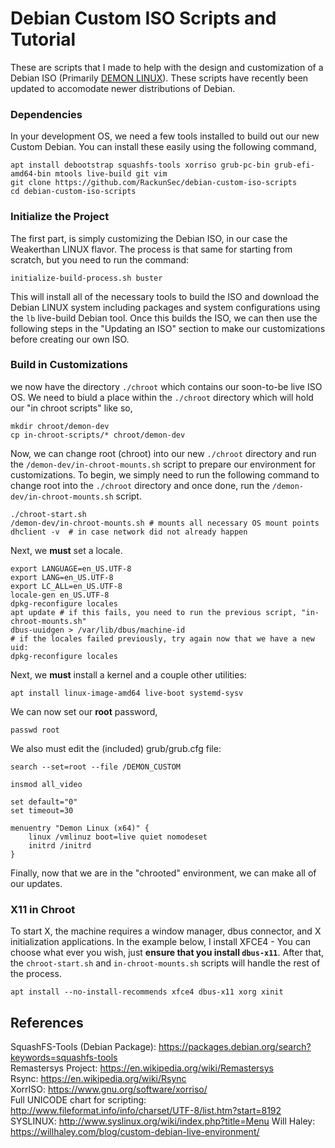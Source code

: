 # Debian Custom ISO Scripts and Tutorial
These are scripts that I made to help with the design and customization of a Debian ISO (Primarily [DEMON LINUX](https://demonlinux.com/)). These scripts have recently been updated to accomodate newer distributions of Debian.

### Dependencies
In your development OS, we need a few tools installed to build out our new Custom Debian. You can install these easily using the following command,
```
apt install debootstrap squashfs-tools xorriso grub-pc-bin grub-efi-amd64-bin mtools live-build git vim
git clone https://github.com/RackunSec/debian-custom-iso-scripts
cd debian-custom-iso-scripts
```

### Initialize the Project
The first part, is simply customizing the Debian ISO, in our case the Weakerthan LINUX flavor. The process is that same for starting from scratch, but you need to run the command:
```
initialize-build-process.sh buster
``` 
This will install all of the necessary tools to build the ISO and download the Debian LINUX system including packages and system configurations using the `lb` live-build Debian tool. Once this builds the ISO, we can then use the following steps in the "Updating an ISO" section to make our customizations before creating our own ISO.

### Build in Customizations
we now have the directory ```./chroot``` which contains our soon-to-be live ISO OS. We need to biuld a place within the ```./chroot``` directory which will hold our "in chroot scripts" like so,
```
mkdir chroot/demon-dev
cp in-chroot-scripts/* chroot/demon-dev
```
Now, we can change root (chroot) into our new ```./chroot``` directory and run the ```/demon-dev/in-chroot-mounts.sh``` script to prepare our environment for customizations. To begin, we simply need to run the following command to change root into the ```./chroot``` directory and once done, run the ```/demon-dev/in-chroot-mounts.sh``` script.
```
./chroot-start.sh
/demon-dev/in-chroot-mounts.sh # mounts all necessary OS mount points
dhclient -v  # in case network did not already happen
```
Next, we **must** set a locale.
```
export LANGUAGE=en_US.UTF-8
export LANG=en_US.UTF-8
export LC_ALL=en_US.UTF-8
locale-gen en_US.UTF-8
dpkg-reconfigure locales
apt update # if this fails, you need to run the previous script, "in-chroot-mounts.sh"
dbus-uuidgen > /var/lib/dbus/machine-id
# if the locales failed previously, try again now that we have a new uid:
dpkg-reconfigure locales
```
Next, we **must** install a kernel and a couple other utilities:
```
apt install linux-image-amd64 live-boot systemd-sysv
```
We can now set our **root** password,
```
passwd root
```
We also must edit the (included) grub/grub.cfg file:
```
search --set=root --file /DEMON_CUSTOM

insmod all_video

set default="0"
set timeout=30

menuentry "Demon Linux (x64)" {
    linux /vmlinuz boot=live quiet nomodeset
    initrd /initrd
}
```
Finally, now that we are in the "chrooted" environment, we can make all of our updates.

### X11 in Chroot
To start X, the machine requires a window manager, dbus connector, and X initialization applications. In the example below, I install XFCE4 - You can choose what ever you wish, just **ensure that you install ```dbus-x11```**. After that, the ```chroot-start.sh``` and ```in-chroot-mounts.sh``` scripts will handle the rest of the process.
```
apt install --no-install-recommends xfce4 dbus-x11 xorg xinit
```

## References
SquashFS-Tools (Debian Package): https://packages.debian.org/search?keywords=squashfs-tools<br />
Remastersys Project: https://en.wikipedia.org/wiki/Remastersys<br />
Rsync: https://en.wikipedia.org/wiki/Rsync<br />
XorrISO: https://www.gnu.org/software/xorriso/<br />
Full UNICODE chart for scripting: http://www.fileformat.info/info/charset/UTF-8/list.htm?start=8192<br />
SYSLINUX: http://www.syslinux.org/wiki/index.php?title=Menu
Will Haley: https://willhaley.com/blog/custom-debian-live-environment/
